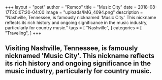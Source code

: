 +++
layout = "post"
author = "Remco"
title = "Music City"
date = 2018-08-17T20:07:20-04:00
image = "uploads/IMG_4094.png"
description = "Nashville, Tennessee, is famously nicknamed 'Music City.' This nickname reflects its rich history and ongoing significance in the music industry, particularly for country music."
tags = [
"Nashville",
]
categories = [
"Traveling",
]
+++

## Visiting Nashville, Tennessee, is famously nicknamed 'Music City'. This nickname reflects its rich history and ongoing significance in the music industry, particularly for country music.

